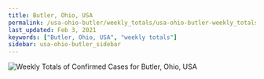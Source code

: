 ```yaml
---
title: Butler, Ohio, USA
permalink: /usa-ohio-butler/weekly_totals/usa-ohio-butler-weekly_totals.html
last_updated: Feb 3, 2021
keywords: ["Butler, Ohio, USA", "weekly totals"]
sidebar: usa-ohio-butler_sidebar
---
```


![Weekly Totals of Confirmed Cases for Butler, Ohio, USA](/covid_tracker/images/graphs/usa-ohio-butler-weekly_totals_graph.png)
